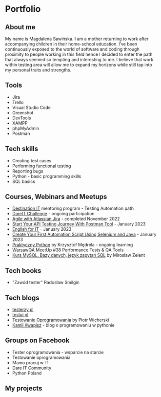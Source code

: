 # Portfolio
## About me
My name is Magdalena Sawińska. I am a mother returning to work after accompanying children in their home-school education. I’ve been continuously exposed to the world of software and coding through proximity to people working in this field hence I decided to enter the path that always seemed so tempting and interesting to me. I believe that work within testing area will allow me to expand my horizons while still tap into my personal traits and strengths. 
## Tools
* Jira
* Trello
* Visual Studio Code
* Greenshot
* DevTools
* XAMPP
* phpMyAdmin
* Postman
## Tech skills
* Creating test cases
* Performing functional testing
* Reporting bugs
* Python - basic programming skills
* SQL basics
## Courses, Webinars and Meetups
* [Destination IT](https://mamopracuj.pl/destination-it-twoja-trampolina-do-nowej-sciezki-kariery-ruszaja-zapisy/) mentoring program - Testing Automation path
* [DareIT Challenge](https://www.dareit.io/) - ongoing participation
* [Agile with Atlassian Jira](https://www.coursera.org/learn/agile-atlassian-jira/home/week/1) - completed November 2022
* [Start Your API Testing Journey With Postman Tool](https://www.coursera.org/projects/start-your-api-testing-journey-with-postman-tool) - January 2023
* [English for IT](https://eklektika.pl/kursy-angielskiego/specjalistyczne/dla-it/) - January 2023
* [Create Your First Automation Script Using Selenium and Java](https://www.coursera.org/projects/create-automation-script-using-selenium-java) - January 2023
* [Praktyczny Python](https://praktycznypython.pl/) by Krzysztof Mędrela - ongoing learning
* [WarsawQA](https://www.meetup.com/en-AU/warszawqa/events/289709117/) MeetUp #38 Performance Tests & QA Tools
* [Kurs MySQL. Bazy danych, język zapytań SQL](https://miroslawzelent.pl/kurs-mysql/) by Mirosław Zelent
## Tech books
* "Zawód tester" Radosław Smilgin
## Tech blogs
* [testerzy.pl](https://testerzy.pl/)
* [testuj.pl](https://testuj.pl/blog/)
* [Testowanie Oprogramowania](https://pwicherski.gitbook.io/testowanie-oprogramowania/) by Piotr Wicherski
* [Kamil Kwapisz](https://kamil.kwapisz.pl/category/python/nauka-podstaw-pythona/) - blog o programowaniu w pythonie
## Groups on Facebook
* Tester oprogramowania - wsparcie na starcie
* Testowanie oprogramowania
* Mamo pracuj w IT
* Dare IT Community
* Python Poland
## My projects
